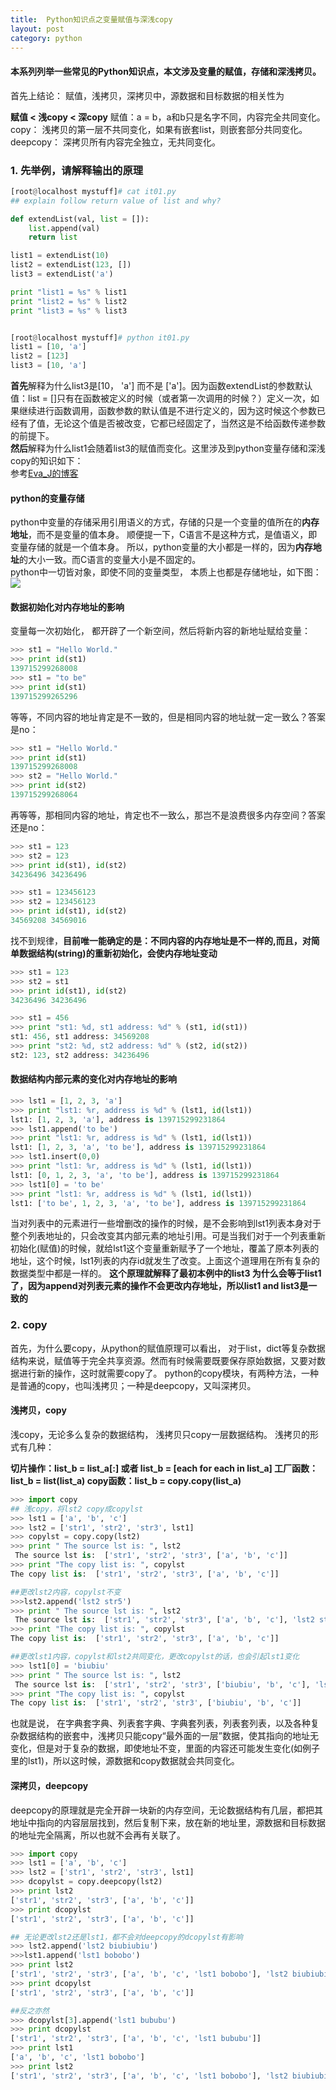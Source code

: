 ```yaml
---
title:  Python知识点之变量赋值与深浅copy
layout: post
category: python
---
```


#### 本系列列举一些常见的Python知识点，本文涉及变量的赋值，存储和深浅拷贝。
首先上结论： 赋值，浅拷贝，深拷贝中，源数据和目标数据的相关性为 

**赋值 < 浅copy < 深copy**
赋值：a = b，a和b只是名字不同，内容完全共同变化。    
copy： 浅拷贝的第一层不共同变化，如果有嵌套list，则嵌套部分共同变化。  
deepcopy： 深拷贝所有内容完全独立，无共同变化。
### 1. 先举例，请解释输出的原理

```python
[root@localhost mystuff]# cat it01.py 
## explain follow return value of list and why?

def extendList(val, list = []):
	list.append(val)
	return list

list1 = extendList(10)
list2 = extendList(123, [])
list3 = extendList('a')

print "list1 = %s" % list1
print "list2 = %s" % list2
print "list3 = %s" % list3


[root@localhost mystuff]# python it01.py 
list1 = [10, 'a']
list2 = [123]
list3 = [10, 'a']
```
**首先**解释为什么list3是[10， 'a'] 而不是 ['a']。因为函数extendList的参数默认值：list = []只有在函数被定义的时候（或者第一次调用的时候？）定义一次，如果继续进行函数调用，函数参数的默认值是不进行定义的，因为这时候这个参数已经有了值，无论这个值是否被改变，它都已经固定了，当然这是不给函数传递参数的前提下。  
**然后**解释为什么list1会随着list3的赋值而变化。这里涉及到python变量存储和深浅copy的知识如下：  
参考[Eva_J的博客](http://www.cnblogs.com/Eva-J/p/5534037.html)
  
#### python的变量存储
python中变量的存储采用引用语义的方式，存储的只是一个变量的值所在的**内存地址**，而不是变量的值本身。
顺便提一下，C语言不是这种方式，是值语义，即变量存储的就是一个值本身。
所以，python变量的大小都是一样的，因为**内存地址**的大小一致。而C语言的变量大小是不固定的。  
python中一切皆对象，即使不同的变量类型， 本质上也都是存储地址，如下图：  
![](http://oon3ys1qt.bkt.clouddn.com/python_value_storage.png)

#### 数据初始化对内存地址的影响

变量每一次初始化， 都开辟了一个新空间，然后将新内容的新地址赋给变量：
```python
>>> st1 = "Hello World."
>>> print id(st1)
139715299268008
>>> st1 = "to be"
>>> print id(st1)
139715299265296
```
等等，不同内容的地址肯定是不一致的，但是相同内容的地址就一定一致么？答案是no：
```python
>>> st1 = "Hello World."
>>> print id(st1)
139715299268008
>>> st2 = "Hello World."
>>> print id(st2)
139715299268064
```
再等等，那相同内容的地址，肯定也不一致么，那岂不是浪费很多内存空间？答案还是no：
```python
>>> st1 = 123
>>> st2 = 123
>>> print id(st1), id(st2)
34236496 34236496

>>> st1 = 123456123
>>> st2 = 123456123
>>> print id(st1), id(st2)
34569208 34569016
```
找不到规律，**目前唯一能确定的是：不同内容的内存地址是不一样的,而且，对简单数据结构(string)的重新初始化，会使内存地址变动**
```python
>>> st1 = 123
>>> st2 = st1
>>> print id(st1), id(st2)
34236496 34236496

>>> st1 = 456
>>> print "st1: %d, st1 address: %d" % (st1, id(st1)) 
st1: 456, st1 address: 34569208
>>> print "st2: %d, st2 address: %d" % (st2, id(st2)) 
st2: 123, st2 address: 34236496

```

#### 数据结构内部元素的变化对内存地址的影响
```python
>>> lst1 = [1, 2, 3, 'a']
>>> print "lst1: %r, address is %d" % (lst1, id(lst1))
lst1: [1, 2, 3, 'a'], address is 139715299231864
>>> lst1.append('to be')
>>> print "lst1: %r, address is %d" % (lst1, id(lst1))
lst1: [1, 2, 3, 'a', 'to be'], address is 139715299231864
>>> lst1.insert(0,0)
>>> print "lst1: %r, address is %d" % (lst1, id(lst1))
lst1: [0, 1, 2, 3, 'a', 'to be'], address is 139715299231864
>>> lst1[0] = 'to be'
>>> print "lst1: %r, address is %d" % (lst1, id(lst1))
lst1: ['to be', 1, 2, 3, 'a', 'to be'], address is 139715299231864

```
当对列表中的元素进行一些增删改的操作的时候，是不会影响到lst1列表本身对于整个列表地址的，只会改变其内部元素的地址引用。可是当我们对于一个列表重新初始化(赋值)的时候，就给lst1这个变量重新赋予了一个地址，覆盖了原本列表的地址，这个时候，lst1列表的内存id就发生了改变。上面这个道理用在所有复杂的数据类型中都是一样的。
**这个原理就解释了最初本例中的list3 为什么会等于list1了，因为append对列表元素的操作不会更改内存地址，所以list1 and list3是一致的**

### 2. copy
首先，为什么要copy，从python的赋值原理可以看出， 对于list，dict等复杂数据结构来说，赋值等于完全共享资源。然而有时候需要既要保存原始数据，又要对数据进行新的操作，这时就需要copy了。
python的copy模块，有两种方法，一种是普通的copy，也叫浅拷贝；一种是deepcopy，又叫深拷贝。

#### 浅拷贝，copy
浅copy，无论多么复杂的数据结构， 浅拷贝只copy一层数据结构。
浅拷贝的形式有几种：

**切片操作：list_b = list_a[:]   或者 list_b = [each for each in list_a]
工厂函数：list_b = list(list_a)
copy函数：list_b = copy.copy(list_a)**

```python
>>> import copy
## 浅copy，将lst2 copy成copylst
>>> lst1 = ['a', 'b', 'c']
>>> lst2 = ['str1', 'str2', 'str3', lst1]
>>> copylst = copy.copy(lst2)
>>> print " The source lst is: ", lst2
 The source lst is:  ['str1', 'str2', 'str3', ['a', 'b', 'c']]
>>> print "The copy list is: ", copylst
The copy list is:  ['str1', 'str2', 'str3', ['a', 'b', 'c']]

##更改lst2内容，copylst不变
>>>lst2.append('lst2 str5')
>>> print " The source lst is: ", lst2
 The source lst is:  ['str1', 'str2', 'str3', ['a', 'b', 'c'], 'lst2 str5']
>>> print "The copy list is: ", copylst
The copy list is:  ['str1', 'str2', 'str3', ['a', 'b', 'c']]

##更改lst1内容，copylst和lst2共同变化，更改copylst的话，也会引起lst1变化
>>> lst1[0] = 'biubiu'
>>> print " The source lst is: ", lst2
 The source lst is:  ['str1', 'str2', 'str3', ['biubiu', 'b', 'c'], 'lst2 str5']
>>> print "The copy list is: ", copylst
The copy list is:  ['str1', 'str2', 'str3', ['biubiu', 'b', 'c']]
```
也就是说， 在字典套字典、列表套字典、字典套列表，列表套列表，以及各种复杂数据结构的嵌套中，浅拷贝只能copy“最外面的一层”数据，使其指向的地址无变化，但是对于复杂的数据，即使地址不变，里面的内容还可能发生变化(如例子里的lst1)，所以这时候，源数据和copy数据就会共同变化。

#### 深拷贝，deepcopy

deepcopy的原理就是完全开辟一块新的内存空间，无论数据结构有几层，都把其地址中指向的内容层层找到，然后复制下来，放在新的地址里，源数据和目标数据的地址完全隔离，所以也就不会再有关联了。
```python
>>> import copy
>>> lst1 = ['a', 'b', 'c']
>>> lst2 = ['str1', 'str2', 'str3', lst1]
>>> dcopylst = copy.deepcopy(lst2)
>>> print lst2
['str1', 'str2', 'str3', ['a', 'b', 'c']]
>>> print dcopylst
['str1', 'str2', 'str3', ['a', 'b', 'c']]

## 无论更改lst2还是lst1，都不会对deepcopy的dcopylst有影响
>>> lst2.append('lst2 biubiubiu')
>>>lst1.append('lst1 bobobo')
>>> print lst2
['str1', 'str2', 'str3', ['a', 'b', 'c', 'lst1 bobobo'], 'lst2 biubiubiu']
>>> print dcopylst
['str1', 'str2', 'str3', ['a', 'b', 'c']]

##反之亦然
>>> dcopylst[3].append('lst1 bububu')
>>> print dcopylst
['str1', 'str2', 'str3', ['a', 'b', 'c', 'lst1 bububu']]
>>> print lst1
['a', 'b', 'c', 'lst1 bobobo']
>>> print lst2
['str1', 'str2', 'str3', ['a', 'b', 'c', 'lst1 bobobo'], 'lst2 biubiubiu']
```


